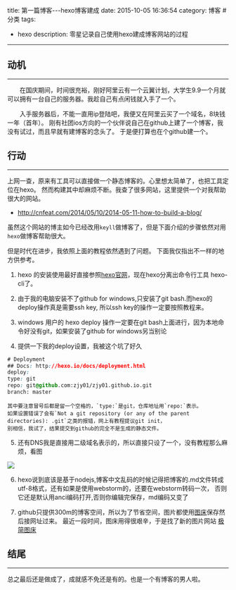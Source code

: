 title: 第一篇博客---hexo博客建成
date: 2015-10-05 16:36:54
category: 博客 #分类
tags:
- hexo
description: 零星记录自己使用hexo建成博客网站的过程
---
## 动机
**********************
<p>　　在国庆期间，时间很充裕，刚好阿里云有一个云翼计划，大学生9.9一个月就可以拥有一台自己的服务器。我趁自己有点闲钱就入手了一个。</p><p>　　入手服务器后，不能一直用ip登陆吧，我便又在阿里云买了一个域名，8块钱一年（首年）。
刚有社团ios方向的一个伙伴说自己在github上建了一个博客，我没有试过，而且早就有建博客的念头了。
于是便打算也在个github建一个。</p>

## 行动
**********************
上网一查，原来有工具可以直接做一个静态博客的。心里想太简单了，也把工具定位在hexo。
然而构建其中却麻烦不断。我查了很多网站，这里提供一个对我帮助很大的网站。

* http://cnfeat.com/2014/05/10/2014-05-11-how-to-build-a-blog/

虽然这个网站的博主如今已经改用`keyll`做博客了，但是下面介绍的步骤依然对用`hexo`做博客帮助很大。

但是时代在进步，我依照上面的教程依然遇到了问题。
下面我仅指出不一样的地方供参考。

1. hexo 的安装使用最好直接参照[hexo官网](https://hexo.io/)，现在hexo分离出命令行工具 hexo-cli了。

2. 由于我的电脑安装不了github for windows,只安装了git bash.而hexo的deploy操作真是需要ssh key,
所以ssh key的操作一定要按照教程来。

3. windows 用户的 hexo deploy 操作一定要在git bash上面进行，因为本地命令好没有git，如果安装了github for windows另当别论

4. 提供一下我的deploy设置，我被这个坑了好久
```css
# Deployment
## Docs: http://hexo.io/docs/deployment.html
deploy:
type: git
repo: git@github.com:zjy01/zjy01.github.io.git
branch: master
```
    其中要注意冒号后都是留一个空格的，`type:`是git，仓库地址用`repo:`表示。
    如果设置错误了会有`Not a git repository (or any of the parent directories): .git`之类的报错，网上有教程提议git init，
    别相信，我试了，结果提交到github的完全不是生成的静态文件。

5. 还有DNS我是直接用二级域名表示的，所以直接只设了一个，没有教程那么麻烦，看图
 <img src="http://i11.tietuku.com/87d8fb36ba1a79f1.png">

6. hexo说到底该是基于nodejs,博客中文乱码的时候记得把博客的.md文件转成utf-8格式，还有如果是使用webstorm的，还要在webstorm转码一次，
否则它还是默认用anci编码打开,否则你编辑完保存，md编码又变了

7. github只提供300m的博客空间，所以为了节省空间，图片都使用[图床](http://tuchuang.org/)保存然后接网址过来。
最近一段时间，图床用得很艰辛，于是找了新的图片网站 [极简图床](http://yotuku.cn/)
## 结尾
*******************
总之最后还是做成了，成就感不免还是有的。也是一个有博客的男人啦。